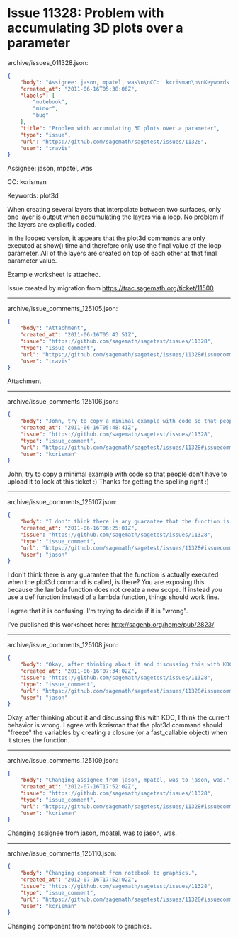 # Issue 11328: Problem with accumulating 3D plots over a parameter

archive/issues_011328.json:
```json
{
    "body": "Assignee: jason, mpatel, was\n\nCC:  kcrisman\n\nKeywords: plot3d\n\nWhen creating several layers that interpolate between two surfaces, only one layer is output when accumulating the layers via a loop.  No problem if the layers are explicitly coded.\n\nIn the looped version, it appears that the plot3d commands are only executed at show() time and therefore only use the final value of the loop parameter.  All of the layers are created on top of each other at that final parameter value.\n\nExample worksheet is attached.\n\nIssue created by migration from https://trac.sagemath.org/ticket/11500\n\n",
    "created_at": "2011-06-16T05:38:06Z",
    "labels": [
        "notebook",
        "minor",
        "bug"
    ],
    "title": "Problem with accumulating 3D plots over a parameter",
    "type": "issue",
    "url": "https://github.com/sagemath/sagetest/issues/11328",
    "user": "travis"
}
```
Assignee: jason, mpatel, was

CC:  kcrisman

Keywords: plot3d

When creating several layers that interpolate between two surfaces, only one layer is output when accumulating the layers via a loop.  No problem if the layers are explicitly coded.

In the looped version, it appears that the plot3d commands are only executed at show() time and therefore only use the final value of the loop parameter.  All of the layers are created on top of each other at that final parameter value.

Example worksheet is attached.

Issue created by migration from https://trac.sagemath.org/ticket/11500





---

archive/issue_comments_125105.json:
```json
{
    "body": "Attachment",
    "created_at": "2011-06-16T05:43:51Z",
    "issue": "https://github.com/sagemath/sagetest/issues/11328",
    "type": "issue_comment",
    "url": "https://github.com/sagemath/sagetest/issues/11328#issuecomment-125105",
    "user": "travis"
}
```

Attachment



---

archive/issue_comments_125106.json:
```json
{
    "body": "John, try to copy a minimal example with code so that people don't have to upload it to look at this ticket :)  Thanks for getting the spelling right :)",
    "created_at": "2011-06-16T05:48:41Z",
    "issue": "https://github.com/sagemath/sagetest/issues/11328",
    "type": "issue_comment",
    "url": "https://github.com/sagemath/sagetest/issues/11328#issuecomment-125106",
    "user": "kcrisman"
}
```

John, try to copy a minimal example with code so that people don't have to upload it to look at this ticket :)  Thanks for getting the spelling right :)



---

archive/issue_comments_125107.json:
```json
{
    "body": "I don't think there is any guarantee that the function is actually executed when the plot3d command is called, is there?  You are exposing this because the lambda function does not create a new scope.  If instead you use a def function instead of a lambda function, things should work fine.\n\nI agree that it is confusing.  I'm trying to decide if it is \"wrong\".\n\nI've published this worksheet here: http://sagenb.org/home/pub/2823/",
    "created_at": "2011-06-16T06:25:01Z",
    "issue": "https://github.com/sagemath/sagetest/issues/11328",
    "type": "issue_comment",
    "url": "https://github.com/sagemath/sagetest/issues/11328#issuecomment-125107",
    "user": "jason"
}
```

I don't think there is any guarantee that the function is actually executed when the plot3d command is called, is there?  You are exposing this because the lambda function does not create a new scope.  If instead you use a def function instead of a lambda function, things should work fine.

I agree that it is confusing.  I'm trying to decide if it is "wrong".

I've published this worksheet here: http://sagenb.org/home/pub/2823/



---

archive/issue_comments_125108.json:
```json
{
    "body": "Okay, after thinking about it and discussing this with KDC, I think the current behavior is wrong. I agree with kcrisman that the plot3d command should \"freeze\" the variables by creating a closure (or a fast_callable object) when it stores the function.",
    "created_at": "2011-06-16T07:34:02Z",
    "issue": "https://github.com/sagemath/sagetest/issues/11328",
    "type": "issue_comment",
    "url": "https://github.com/sagemath/sagetest/issues/11328#issuecomment-125108",
    "user": "jason"
}
```

Okay, after thinking about it and discussing this with KDC, I think the current behavior is wrong. I agree with kcrisman that the plot3d command should "freeze" the variables by creating a closure (or a fast_callable object) when it stores the function.



---

archive/issue_comments_125109.json:
```json
{
    "body": "Changing assignee from jason, mpatel, was to jason, was.",
    "created_at": "2012-07-16T17:52:02Z",
    "issue": "https://github.com/sagemath/sagetest/issues/11328",
    "type": "issue_comment",
    "url": "https://github.com/sagemath/sagetest/issues/11328#issuecomment-125109",
    "user": "kcrisman"
}
```

Changing assignee from jason, mpatel, was to jason, was.



---

archive/issue_comments_125110.json:
```json
{
    "body": "Changing component from notebook to graphics.",
    "created_at": "2012-07-16T17:52:02Z",
    "issue": "https://github.com/sagemath/sagetest/issues/11328",
    "type": "issue_comment",
    "url": "https://github.com/sagemath/sagetest/issues/11328#issuecomment-125110",
    "user": "kcrisman"
}
```

Changing component from notebook to graphics.
